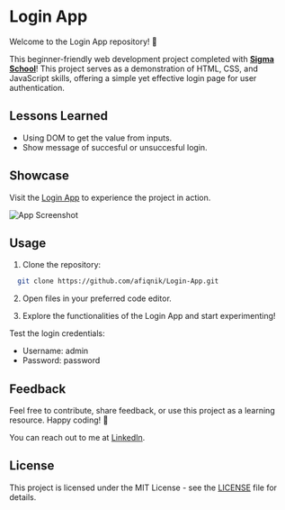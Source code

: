 
# Login App

Welcome to the Login App repository! 🚀

This beginner-friendly web development project completed with [**Sigma School**](https://www.linkedin.com/company/sigma-school/)! This project serves as a demonstration of HTML, CSS, and JavaScript skills, offering a simple yet effective login page for user authentication.
## Lessons Learned

- Using DOM to get the value from inputs.
- Show message of succesful or unsuccesful login.

## Showcase

Visit the [Login App](https://afiqnik.github.io/Login-App/) to experience the project in action.

![App Screenshot](https://private-user-images.githubusercontent.com/117086130/295632150-1779f7dc-e007-4545-9f21-4385409f0164.PNG?jwt=eyJhbGciOiJIUzI1NiIsInR5cCI6IkpXVCJ9.eyJpc3MiOiJnaXRodWIuY29tIiwiYXVkIjoicmF3LmdpdGh1YnVzZXJjb250ZW50LmNvbSIsImtleSI6ImtleTUiLCJleHAiOjE3MDQ5MDM3NTcsIm5iZiI6MTcwNDkwMzQ1NywicGF0aCI6Ii8xMTcwODYxMzAvMjk1NjMyMTUwLTE3NzlmN2RjLWUwMDctNDU0NS05ZjIxLTQzODU0MDlmMDE2NC5QTkc_WC1BbXotQWxnb3JpdGhtPUFXUzQtSE1BQy1TSEEyNTYmWC1BbXotQ3JlZGVudGlhbD1BS0lBVkNPRFlMU0E1M1BRSzRaQSUyRjIwMjQwMTEwJTJGdXMtZWFzdC0xJTJGczMlMkZhd3M0X3JlcXVlc3QmWC1BbXotRGF0ZT0yMDI0MDExMFQxNjE3MzdaJlgtQW16LUV4cGlyZXM9MzAwJlgtQW16LVNpZ25hdHVyZT1lMGI4NjRmZWUwODkxZGFlZDlkN2E0YzAyZDlkYjIyM2ZkNDkyMzM1ZDc5ZWExNDIyMjM0NGFjNDE1MGQwZDBlJlgtQW16LVNpZ25lZEhlYWRlcnM9aG9zdCZhY3Rvcl9pZD0wJmtleV9pZD0wJnJlcG9faWQ9MCJ9.xdXO5C8XlhgdA5GY-F0MWG0i0ZXhEbPnXoovoFILFgs)


## Usage

1. Clone the repository:

```bash
  git clone https://github.com/afiqnik/Login-App.git
```


2. Open files in your preferred code editor.

3. Explore the functionalities of the Login App and start experimenting!

Test the login credentials:

  - Username: admin
  - Password: password
## Feedback

Feel free to contribute, share feedback, or use this project as a learning resource. Happy coding! 🌟

You can reach out to me at [LinkedIn](https://www.linkedin.com/in/nik-muhammad-afiq/).


## License

This project is licensed under the MIT License - see the [LICENSE](https://choosealicense.com/licenses/mit/) file for details.

